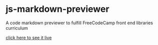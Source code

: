 # js-markdown-previewer
A code markdown previewer to fulfill FreeCodeCamp front end libraries curriculum

[click here to see it live]()
